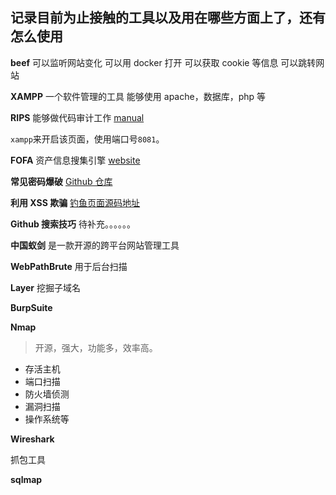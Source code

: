 <!--
 * @Author: kok-s0s
 * @Date: 2021-05-10 00:02:23
 * @LastEditTime: 2021-06-04 19:29:06
 * @Description: 武器库
-->

## 记录目前为止接触的工具以及用在哪些方面上了，还有怎么使用

**beef**
可以监听网站变化
可以用 docker 打开
可以获取 cookie 等信息
可以跳转网站

**XAMPP**
一个软件管理的工具
能够使用 apache，数据库，php 等

**RIPS**
能够做代码审计工作
[manual](https://plutoacharon.github.io/2019/10/10/PHP%E4%BB%A3%E7%A0%81%E5%AE%A1%E8%AE%A1%E5%B7%A5%E5%85%B7Rips%E7%9A%84%E4%BD%BF%E7%94%A8/)

`xampp`来开启该页面，使用端口号`8081`。

**FOFA**
资产信息搜集引擎
[website](https://fofa.so/)

**常见密码爆破**
[Github 仓库](https://github.com/TheKingOfDuck/fuzzDicts)

**利用 XSS 欺骗**
[钓鱼页面源码地址](https://github.com/r00tSe7en/Fake-flash.cn)

**Github 搜索技巧**
待补充。。。。。。

**中国蚁剑**
是一款开源的跨平台网站管理工具

**WebPathBrute**
用于后台扫描

**Layer**
挖掘子域名

**BurpSuite**

**Nmap**

> 开源，强大，功能多，效率高。

- 存活主机
- 端口扫描
- 防火墙侦测
- 漏洞扫描
- 操作系统等

**Wireshark**

抓包工具


**sqlmap**
